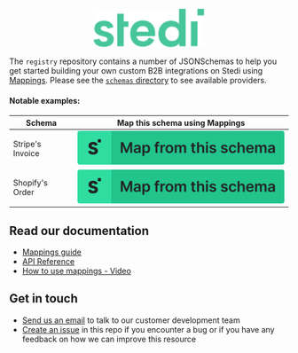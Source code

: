 <p align="center">
  <a href="https://stedi.com">
    <img src = "./images/stedi-logo.svg" width = 200px>
  </a>
</p>


The `registry` repository contains a number of JSONSchemas to help you get started building your own custom B2B integrations on Stedi using [Mappings](https://stedi.com/mappings). Please see the [`schemas` directory](https://github.com/Stedi/registry/tree/main/schemas) to see available providers.

#### Notable examples:

| Schema           | Map this schema using Mappings                                                                                                                                                                                     |
|------------------|--------------------------------------------------------------------------------------------------------------------------------------------------------------------------------------------------------------------|
| Stripe's Invoice | [![Map from this schema](/schemas/MapFromThisSchema.svg)](https://terminal.stedi.com/mappings/import?source_json_schema=https://raw.githubusercontent.com/Stedi/registry/main/schemas/stripe/v112/invoice.json)    |
| Shopify's Order  | [![Map from this schema](/schemas/MapFromThisSchema.svg)](https://terminal.stedi.com/mappings/import?source_json_schema=https://raw.githubusercontent.com/Stedi/registry/main/shopify/webhooks/2022-01/Order.json) |

## Read our documentation
- [Mappings guide](https://www.stedi.com/docs/mappings)
- [API Reference](https://www.stedi.com/docs/api/mappings)
- [How to use mappings - Video](https://www.youtube.com/watch?v=b0sPfOrPL3o)

## Get in touch
- [Send us an email](mailto:team@stedi.com) to talk to our customer development team
- [Create an issue](https://github.com/Stedi/registry/issues) in this repo if you encounter a bug or if you have any feedback on how we can improve this resource
